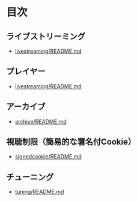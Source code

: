 # 目次

## ライブストリーミング

- <a href='livestreaming/README.md'>livestreaming/README.md</a>

## プレイヤー

- <a href='livestreaming/README.md'>livestreaming/README.md</a>

## アーカイブ

- <a href='archive/README.md'>archive/README.md</a>

## 視聴制限（簡易的な署名付Cookie）

- <a href='signedcookie/README.md'>signedcookie/README.md</a>

## チューニング

- <a href='tuning/README.md'>tuning/README.md</a>

